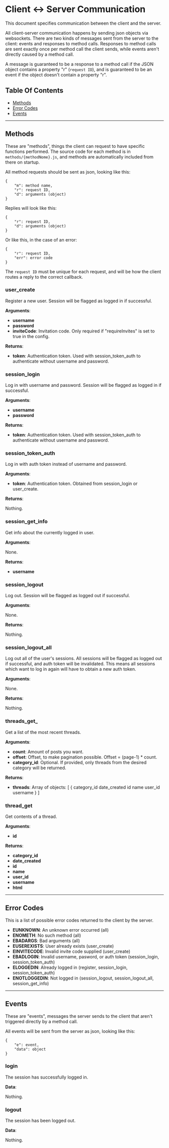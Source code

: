 # Client <-> Server Communication

This document specifies communication between the client and the server.

All client-server communication happens by sending json objects via websockets. There are two kinds of messages sent from the server to the client: events and responses to method calls. Responses to method calls are sent exactly once per method call the client sends, while events aren't directly caused by a method call.

A message is guaranteed to be a response to a method call if the JSON object contains a property "r" (`request ID`), and is guaranteed to be an event if the object doesn't contain a property "r".

## Table Of Contents

* [Methods](#methods)
* [Error Codes](#error-codes)
* [Events](#events)

---

## Methods

These are "methods", things the client can request to have specific functions performed. The source code for each method is in `methods/{methodNome}.js`, and methods are automatically included from there on startup.

All method requests should be sent as json, looking like this:

	{
		"m": method name,
		"r": request ID,
		"d": arguments (object)
	}

Replies will look like this:

	{
		"r": request ID,
		"d": arguments (object)
	}

Or like this, in the case of an error:

	{
		"r": request ID,
		"err": error code
	}

The `request ID` must be unique for each request, and will be how the client routes a reply to the correct callback.

### user_create

Register a new user. Session will be flagged as logged in if successful.

**Arguments**:

* **username**
* **password**
* **inviteCode**: Invitation code. Only required if "requireInvites" is set to true in the config.

**Returns**:

* **token**: Authentication token. Used with session_token_auth to authenticate without username and password.

### session_login

Log in with username and password. Session will be flagged as logged in if successful.

**Arguments**:

* **username**
* **password**

**Returns**:

* **token**: Authentication token. Used with session_token_auth to authenticate without username and password.

### session_token_auth

Log in with auth token instead of username and password.

**Arguments**:

* **token**: Authentication token. Obtained from session_login or user_create.

**Returns**:

Nothing.

### session_get_info

Get info about the currently logged in user.

**Arguments**:

None.

**Returns**:

* **username**

### session_logout

Log out. Session will be flagged as logged out if successful.

**Arguments**:

None.

**Returns**:

Nothing.

### session_logout_all

Log out all of the user's sessions. All sessions will be flagged as logged out if successful, and auth token will be invalidated. This means all sessions which want to log in again will have to obtain a new auth token.

**Arguments**:

None.

**Returns**:

Nothing.

### threads_get_

Get a list of the most recent threads.

**Arguments**:

* **count**: Amount of posts you want.
* **offset**: Offset, to make pagination possible. Offset = (page-1) * count.
* **category_id**: Optional. If provided, only threads from the desired category will be returned.

**Returns**:

* **threads**: Array of objects:
	[
		{
			category_id
			date_created
			id
			name
			user_id
			username
		}
	]

### thread_get

Get contents of a thread.

**Arguments**:

* **id**

**Returns**:

* **category_id**
* **date_created**
* **id**
* **name**
* **user_id**
* **username**
* **html**

---

## Error Codes

This is a list of possible error codes returned to the client by the server.

* **EUNKNOWN**: An unknown error occurred (all)
* **ENOMETH**: No such method (all)
* **EBADARGS**: Bad arguments (all)
* **EUSEREXISTS**: User already exists (user_create)
* **EINVITECODE**: Invalid invite code supplied (user_create)
* **EBADLOGIN**: Invalid username, pasword, or auth token (session_login, session_token_auth)
* **ELOGGEDIN**: Already logged in (register, session_login, session_token_auth)
* **ENOTLOGGEDIN**: Not logged in (session_logout, session_logout_all, session_get_info)

---

## Events

These are "events", messages the server sends to the client that aren't triggered directly by a method call.

All events will be sent from the server as json, looking like this:

	{
		"e": event,
		"data": object
	}

### login

The session has successfully logged in.

**Data**:

Nothing.

### logout

The session has been logged out.

**Data**:

Nothing.
